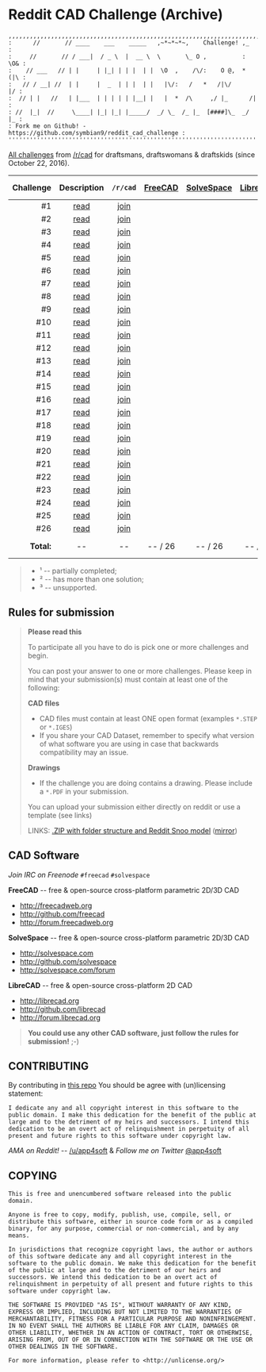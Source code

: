 # Reddit CAD Challenge (Archive)

```
,,,,,,,,,,,,,,,,,,,,,,,,,,,,,,,,,,,,,,,,,,,,,,,,,,,,,,,,,,,,,,,,,,,,,,,,,
:      //       // ____    ___    _____   ,~*~*~*~,    Challenge! ,_    :
:     //       // / ___|  / _ \  |  __ \  \       \_ O ,          : \O& :
:    // ___   // | |     | |_| | | |  | |  \O  ,    /\/:    O @,  * (|\ :
:   // / __| //  | |     |  _  | | |  | |   |\/:   /   *   /|\/      |/ :
:  // | |   //   | |___  | | | | | |__| |   |  *  /\     ,/ |_      /|  :
: //  |_|  //     \____| |_| |_| |_____/  _/ \_  /_ |_  [####]\_  _/ |_ :
: Fork me on Github! - https://github.com/symbian9/reddit_cad_challenge :
'''''''''''''''''''''''''''''''''''''''''''''''''''''''''''''''''''''''''
```

[All challenges](https://old.reddit.com/r/cad/search?q=Challenge&restrict_sr=on&include_over_18=on) from [/r/cad](http://reddit.com/r/cad/) for draftsmans, draftswomans & draftskids (since October 22, 2016).

| Challenge | Description | `/r/cad` | [FreeCAD](http://github.com/freecad/freecad/releases/) | [SolveSpace](http://github.com/solvespace/solvespace/releases/) | [LibreCAD](http://github.com/librecad/librecad/releases/) | other CAD |
| ---: | :---: | :---: | :---: | :---: | :---: | :---: |
| #1 | [read](http://github.com/symbian9/Reddit_CAD_Challenge/blob/master/r-cad-challenge-archive/r-cad-challenge_001.md) | [join](https://www.reddit.com/r/cad/comments/58skch/weekly_challenge_1/) | | | | |
| #2 | [read](http://github.com/symbian9/Reddit_CAD_Challenge/blob/master/r-cad-challenge-archive/r-cad-challenge_002.md) | [join](https://www.reddit.com/r/cad/comments/59th79/weekly_challenge_2/) | | | | |
| #3 | [read](http://github.com/symbian9/Reddit_CAD_Challenge/blob/master/r-cad-challenge-archive/r-cad-challenge_003.md) | [join](https://www.reddit.com/r/cad/comments/5b296e/weekly_challenge_3/) | | | | |
| #4 | [read](http://github.com/symbian9/Reddit_CAD_Challenge/blob/master/r-cad-challenge-archive/r-cad-challenge_004.md) | [join](https://www.reddit.com/r/cad/comments/5cdbx7/weekly_challenge_4/) | | | | |
| #5 | [read](http://github.com/symbian9/Reddit_CAD_Challenge/blob/master/r-cad-challenge-archive/r-cad-challenge_005.md) | [join](https://www.reddit.com/r/cad/comments/5dlw14/weekly_challenge_5/) | | | | |
| #6 | [read](http://github.com/symbian9/Reddit_CAD_Challenge/blob/master/r-cad-challenge-archive/r-cad-challenge_006.md) | [join](https://www.reddit.com/r/cad/comments/5esoba/weekly_challenge_6/) | | | | |
| #7 | [read](http://github.com/symbian9/Reddit_CAD_Challenge/blob/master/r-cad-challenge-archive/r-cad-challenge_007.md) | [join](https://www.reddit.com/r/cad/comments/5g239e/weekly_challenge_7/) | | | | |
| #8 | [read](http://github.com/symbian9/Reddit_CAD_Challenge/blob/master/r-cad-challenge-archive/r-cad-challenge_008.md) | [join](https://www.reddit.com/r/cad/comments/5hcnzo/weekly_challenge_8/) | | | | |
| #9 | [read](http://github.com/symbian9/Reddit_CAD_Challenge/blob/master/r-cad-challenge-archive/r-cad-challenge_009.md) | [join](https://www.reddit.com/r/cad/comments/5in0tc/cad_challenge_9/) | | | | |
| #10 | [read](http://github.com/symbian9/Reddit_CAD_Challenge/blob/master/r-cad-challenge-archive/r-cad-challenge_010.md) | [join](https://www.reddit.com/r/cad/comments/5jwjim/cad_challenge_10/) | | | | |
| #11 | [read](http://github.com/symbian9/Reddit_CAD_Challenge/blob/master/r-cad-challenge-archive/r-cad-challenge_011.md) | [join](https://www.reddit.com/r/cad/comments/5mcdhh/cad_challenge_11/) | | | | |
| #12 | [read](http://github.com/symbian9/Reddit_CAD_Challenge/blob/master/r-cad-challenge-archive/r-cad-challenge_012.md) | [join](https://www.reddit.com/r/cad/comments/5np9qu/cad_challenge_12/) | | | | |
| #13 | [read](http://github.com/symbian9/Reddit_CAD_Challenge/blob/master/r-cad-challenge-archive/r-cad-challenge_013.md) | [join](https://www.reddit.com/r/cad/comments/5p2lsd/cad_challenge_13/) | | | | |
| #14 | [read](http://github.com/symbian9/Reddit_CAD_Challenge/blob/master/r-cad-challenge-archive/r-cad-challenge_014.md) | [join](https://www.reddit.com/r/cad/comments/5qfv41/cad_challenge_14/) | | | | |
| #15 | [read](http://github.com/symbian9/Reddit_CAD_Challenge/blob/master/r-cad-challenge-archive/r-cad-challenge_015.md) | [join](https://www.reddit.com/r/cad/comments/5rswym/cad_challenge_15/) | | | | |
| #16 | [read](http://github.com/symbian9/Reddit_CAD_Challenge/blob/master/r-cad-challenge-archive/r-cad-challenge_016.md) | [join](https://www.reddit.com/r/cad/comments/5t5z31/cad_challenge_16/) | | | | |
| #17 | [read](http://github.com/symbian9/Reddit_CAD_Challenge/blob/master/r-cad-challenge-archive/r-cad-challenge_017.md) | [join](https://www.reddit.com/r/cad/comments/5ukztp/cad_challenge_17/) | | | | |
| #18 | [read](http://github.com/symbian9/Reddit_CAD_Challenge/blob/master/r-cad-challenge-archive/r-cad-challenge_018.md) | [join](https://www.reddit.com/r/cad/comments/5vwdnc/cad_challenge_18/) | | | | |
| #19 | [read](http://github.com/symbian9/Reddit_CAD_Challenge/blob/master/r-cad-challenge-archive/r-cad-challenge_019.md) | [join](https://www.reddit.com/r/cad/comments/5ykap4/cad_challenge_19/) | | | | |
| #20 | [read](http://github.com/symbian9/Reddit_CAD_Challenge/blob/master/r-cad-challenge-archive/r-cad-challenge_020.md) | [join](https://www.reddit.com/r/cad/comments/5zw9ut/cad_challenge_20/) | | | | |
| #21 | [read](http://github.com/symbian9/Reddit_CAD_Challenge/blob/master/r-cad-challenge-archive/r-cad-challenge_021.md) | [join](https://www.reddit.com/r/cad/comments/61b5ge/cad_challenge_21/) | | | | |
| #22 | [read](http://github.com/symbian9/Reddit_CAD_Challenge/blob/master/r-cad-challenge-archive/r-cad-challenge_022.md) | [join](https://www.reddit.com/r/cad/comments/63yyfv/cad_challenge_22/) | | | | |
| #23 | [read](http://github.com/symbian9/Reddit_CAD_Challenge/blob/master/r-cad-challenge-archive/r-cad-challenge_023.md) | [join](https://www.reddit.com/r/cad/comments/66nlzc/cad_challenge_23/) | | | | |
| #24 | [read](http://github.com/symbian9/Reddit_CAD_Challenge/blob/master/r-cad-challenge-archive/r-cad-challenge_024.md) | [join](https://www.reddit.com/r/cad/comments/682a71/cad_challenge_24/) | | | | |
| #25 | [read](http://github.com/symbian9/Reddit_CAD_Challenge/blob/master/r-cad-challenge-archive/r-cad-challenge_025.md) | [join](https://www.reddit.com/r/cad/comments/6c1wgd/cad_challenge_25/) | | | | |
| #26 | [read](http://github.com/symbian9/Reddit_CAD_Challenge/blob/master/r-cad-challenge-archive/r-cad-challenge_026.md) | [join](https://www.reddit.com/r/cad/comments/6s5tvp/cad_challenge_26/) | | | | |
| **Total:** | -- | -- | -- / 26 | -- / 26 | -- / 26 | -- / 26 |

> - ¹ -- partially completed;
> - ² -- has more than one solution;
> - ³ -- unsupported.

## Rules for submission

> **Please read this**
> 
> To participate all you have to do is pick one or more challenges and begin.
> 
> You can post your answer to one or more challenges. Please keep in mind that your submission(s) must contain at least one of the following:
> 
> **CAD files**
> 
> - CAD files must contain at least ONE open format (examples `*.STEP` or `*.IGES`)
> - If you share your CAD Dataset, remember to specify what version of what software you are using in case that backwards compatibility may an issue. 
> 
> **Drawings**
> 
> - If the challenge you are doing contains a drawing. Please include a `*.PDF` in your submission.
>
> You can upload your submission either directly on reddit or use a template (see links)
> 
> LINKS: [.ZIP with folder structure and Reddit Snoo model](https://dl.dropboxusercontent.com/u/892935/Reddit/Reddit%20Chalenge%20Template.zip) ([mirror](http://github.com/symbian9/reddit_cad_challenge/tree/master/template/))


## CAD Software

*Join IRC on Freenode* `#freecad` `#solvespace`

**FreeCAD** -- free & open-source cross-platform parametric 2D/3D CAD

- http://freecadweb.org
- http://github.com/freecad
- http://forum.freecadweb.org

**SolveSpace** -- free & open-source cross-platform parametric 2D/3D CAD

- http://solvespace.com
- http://github.com/solvespace
- http://solvespace.com/forum

**LibreCAD** -- free & open-source cross-platform 2D CAD

- http://librecad.org
- http://github.com/librecad
- http://forum.librecad.org

> **You could use any other CAD software, just follow the rules for submission!** ;-)

## CONTRIBUTING

By contributing in [this repo](https://github.com/symbian9/reddit_cad_challenge) You should be agree with (un)licensing statement:

```
I dedicate any and all copyright interest in this software to the
public domain. I make this dedication for the benefit of the public at
large and to the detriment of my heirs and successors. I intend this
dedication to be an overt act of relinquishment in perpetuity of all
present and future rights to this software under copyright law.
```

*AMA on Reddit!* -- [/u/app4soft](http://reddit.com/user/app4soft) & *Follow me on Twitter* [@app4soft](http://twitter.com/app4soft)

## COPYING

```
This is free and unencumbered software released into the public domain.

Anyone is free to copy, modify, publish, use, compile, sell, or
distribute this software, either in source code form or as a compiled
binary, for any purpose, commercial or non-commercial, and by any
means.

In jurisdictions that recognize copyright laws, the author or authors
of this software dedicate any and all copyright interest in the
software to the public domain. We make this dedication for the benefit
of the public at large and to the detriment of our heirs and
successors. We intend this dedication to be an overt act of
relinquishment in perpetuity of all present and future rights to this
software under copyright law.

THE SOFTWARE IS PROVIDED "AS IS", WITHOUT WARRANTY OF ANY KIND,
EXPRESS OR IMPLIED, INCLUDING BUT NOT LIMITED TO THE WARRANTIES OF
MERCHANTABILITY, FITNESS FOR A PARTICULAR PURPOSE AND NONINFRINGEMENT.
IN NO EVENT SHALL THE AUTHORS BE LIABLE FOR ANY CLAIM, DAMAGES OR
OTHER LIABILITY, WHETHER IN AN ACTION OF CONTRACT, TORT OR OTHERWISE,
ARISING FROM, OUT OF OR IN CONNECTION WITH THE SOFTWARE OR THE USE OR
OTHER DEALINGS IN THE SOFTWARE.

For more information, please refer to <http://unlicense.org/>
```
